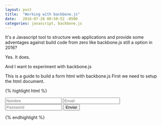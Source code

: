 ```yaml
---
layout: post
title:  "Working with backbone.js"
date:   2016-07-28 00:50:52 -0500
categories: javascript, backbone.js
---
```


It's a Javascript tool to structure web applications and provide some adventages against build code from zero like backbone.js still a option in 2016?

Yes. It does.

And I want to experiment with backbone.js 

This is a guide to build a form html with backbone.js First we need to setup the html document.

{% highlight html %}
<!doctype html>
<html>
<head>
</head>
<body>
    <div class="page">
        <form method="post" action="">
            <input type="text" placeholder="Nombre" name="name">
            <input type="email" placeholder="Email" name="email">
            <input type="password" placeholder="Password" name="password">
            <input type="submit" value="Enviar">
        </form>
    </div>
</body>
</html>
{% endhighlight %}